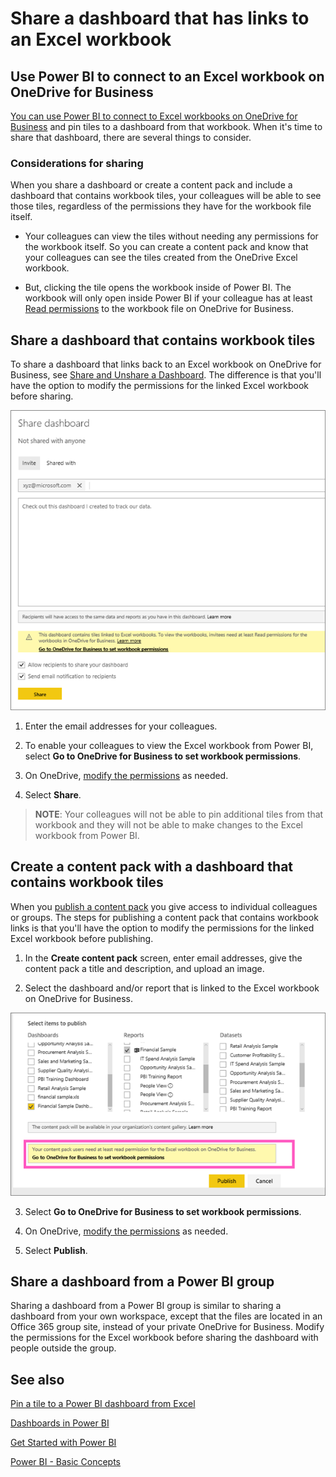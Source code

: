 <properties
   pageTitle="Share a dashboard that has links to an Excel workbook on OneDrive for Business"
   description="Share a dashboard that has links to an Excel workbook saved on OneDrive for Business."
   services="powerbi"
   documentationCenter=""
   authors="mihart"
   manager="mblythe"
   editor=""
   tags=""/>

<tags
   ms.service="powerbi"
   ms.devlang="NA"
   ms.topic="article"
   ms.tgt_pltfrm="NA"
   ms.workload="powerbi"
   ms.date="11/18/2015"
   ms.author="mihart"/>

# Share a dashboard that has links to an Excel workbook

## Use Power BI to connect to an Excel workbook on OneDrive for Business

[You can use Power BI to connect to Excel workbooks on OneDrive for Business](powerbi-bring-in-whole-excel-files.md) and pin tiles to a dashboard from that workbook. When it's time to share that dashboard, there are several things to consider.

### Considerations for sharing

When you share a dashboard or create a content pack and include a dashboard that contains workbook tiles, your colleagues will be able to see those tiles, regardless of the permissions they have for the workbook file itself.

* Your colleagues can view the tiles without needing any permissions for the workbook itself. So you can create a content pack and know that your colleagues can see the tiles created from the OneDrive Excel workbook.

* But, clicking the tile opens the workbook inside of Power BI. The workbook will only open inside Power BI if your colleague has at least [Read permissions](https://support.office.com/en-us/article/Share-documents-or-folders-in-Office-365-1fe37332-0f9a-4719-970e-d2578da4941c) to the workbook file on OneDrive for Business.

## Share a dashboard that contains workbook tiles

To share a dashboard that links back to an Excel workbook on OneDrive for Business, see [Share and Unshare a Dashboard](powerbi-service-share-unshare-dashboard.md). The difference is that you'll have the option to modify the permissions for the linked Excel workbook before sharing.

![](media/powerbi-service-share-dashboard-that-links-to-excel/PBI_shareDialog.png)

1. Enter the email addresses for your colleagues.

2. To enable your colleagues to view the Excel workbook from Power BI, select **Go to OneDrive for Business to set workbook permissions**.

3. On OneDrive, [modify the permissions](https://support.office.com/en-US/article/Share-files-and-folders-and-change-permissions-9fcc2f7d-de0c-4cec-93b0-a82024800c07) as needed.

4. Select **Share**.

>**NOTE**: Your colleagues will not be able to pin additional tiles from that workbook and they will not be able to make changes to the Excel workbook from Power BI.


## Create a content pack with a dashboard that contains workbook tiles
When you [publish a content pack](powerbi-service-organizational-content-pack-tutorial-create-and-publish.md) you give access to individual colleagues or groups. The steps for publishing a content pack that contains workbook links is that you'll have the option to modify the permissions for the linked Excel workbook before publishing.

1. In the **Create content pack** screen, enter email addresses, give the content pack a title and description, and upload an image.

2. Select the dashboard and/or report that is linked to the Excel workbook on OneDrive for Business.

  ![](media/powerbi-service-share-dashboard-that-links-to-excel/PBI_contentpack.png)

3. Select **Go to OneDrive for Business to set workbook permissions**.

4. On OneDrive, [modify the permissions](https://support.office.com/en-US/article/Share-files-and-folders-and-change-permissions-9fcc2f7d-de0c-4cec-93b0-a82024800c07) as needed.

4. Select **Publish**.

## Share a dashboard from a Power BI group

Sharing a dashboard from a Power BI group is similar to sharing a dashboard from your own workspace, except that the files are located in an Office 365 group site, instead of your private OneDrive for Business. Modify the permissions for the Excel workbook before sharing the dashboard with people outside the group.


## See also

[Pin a tile to a Power BI dashboard from Excel](powerbi-service-pin-a-tile-to-a-dashboard-from-excel.md)

[Dashboards in Power BI](powerbi-service-dashboards.md)

[Get Started with Power BI](powerbi-service-get-started.md)

[Power BI - Basic Concepts](powerbi-service-basic-concepts.md)
